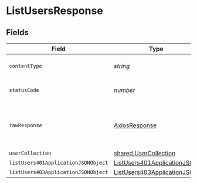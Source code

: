 # ListUsersResponse


## Fields

| Field                                                                                 | Type                                                                                  | Required                                                                              | Description                                                                           |
| ------------------------------------------------------------------------------------- | ------------------------------------------------------------------------------------- | ------------------------------------------------------------------------------------- | ------------------------------------------------------------------------------------- |
| `contentType`                                                                         | *string*                                                                              | :heavy_check_mark:                                                                    | HTTP response content type for this operation                                         |
| `statusCode`                                                                          | *number*                                                                              | :heavy_check_mark:                                                                    | HTTP response status code for this operation                                          |
| `rawResponse`                                                                         | [AxiosResponse](https://axios-http.com/docs/res_schema)                               | :heavy_minus_sign:                                                                    | Raw HTTP response; suitable for custom response parsing                               |
| `userCollection`                                                                      | [shared.UserCollection](../../models/shared/usercollection.md)                        | :heavy_minus_sign:                                                                    | OK                                                                                    |
| `listUsers401ApplicationJSONObject`                                                   | [ListUsers401ApplicationJSON](../../models/operations/listusers401applicationjson.md) | :heavy_minus_sign:                                                                    | Unauthenticated                                                                       |
| `listUsers403ApplicationJSONObject`                                                   | [ListUsers403ApplicationJSON](../../models/operations/listusers403applicationjson.md) | :heavy_minus_sign:                                                                    | Forbidden                                                                             |